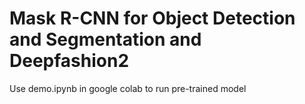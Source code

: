 # Mask R-CNN for Object Detection and Segmentation and Deepfashion2

Use demo.ipynb in google colab to run pre-trained model
